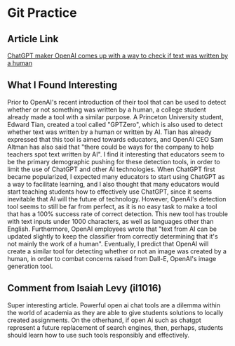 # Git Practice

## Article Link 

[ChatGPT maker OpenAI comes up with a way to check if text was written by a human](https://www.cnbc.com/2023/01/31/openai-launches-classifier-for-text-written-by-ai-after-chatgpt-buzz.html)

## What I Found Interesting 

Prior to OpenAI's recent introduction of their tool that can be used to detect whether or not something was written by a human, a college student already made a tool with a similar purpose. A Princeton University student, Edward Tian, created a tool called "GPTZero", which is also used to detect whether text was written by a human or written  by AI. Tian has already expressed that this tool is aimed towards educators, and OpenAI CEO Sam Altman has also said that "there could be ways for the company to help teachers spot text written by AI". I find it interesting that educators seem to be the primary demographic pushing for these detection tools, in order to limit the use of ChatGPT and other AI technologies. When ChatGPT first became popularized, I expected many educators to start using ChatGPT as a way to facilitate learning, and I also thought that many educators would start teaching students how to effectively use ChatGPT, since it seems inevitable that AI will the future of technology. However, OpenAI's detection tool seems to still be far from perfect, as it is no easy task to make a tool that has a 100% success rate of correct detection. This new tool has trouble with text inputs under 1000 characters, as well as languages other than English. Furthermore, OpenAI employees wrote that "text from AI can be updated slightly to keep the classifier from correctly determining that it's not mainly the work of a human". Eventually, I predict that OpenAI will create a similar tool for detecting whether or not an image was created by a human, in order to combat concerns raised from Dall-E, OpenAI's image generation tool. 


## Comment from Isaiah Levy (il1016)
Super interesting article. Powerful open ai chat tools are a dilemma within the world of academia as they are able to give students solutions to locally created assignments.  On the otherhand, if open Ai such as chatgpt represent a future replacement of search engines, then, perhaps, students should learn how to use such tools responsibly and effectively. 